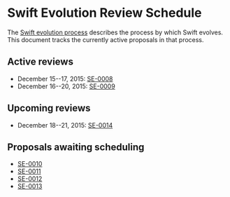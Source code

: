 # Swift Evolution Review Schedule

The [Swift evolution process][evolution-process] describes the process
by which Swift evolves. This document tracks the currently active
proposals in that process.

## Active reviews

* December 15--17, 2015: [SE-0008](proposals/0008-lazy-flatmap-for-optionals.md)
* December 16--20, 2015: [SE-0009](proposals/0009-require-self-for-accessing-instance-members.md)

## Upcoming reviews

* December 18--21, 2015: [SE-0014](proposals/0014-constrained-AnySequence.md)

## Proposals awaiting scheduling

* [SE-0010](proposals/0010-add-staticstring-unicodescalarview.md)
* [SE-0011](proposals/0011-replace-typealias-associated.md)
* [SE-0012](proposals/0012-add-noescape-to-public-library-api.md)
* [SE-0013](proposals/0013-remove-partial-application-super.md)

[evolution-process]: process.md  "The Swift evolution process"

